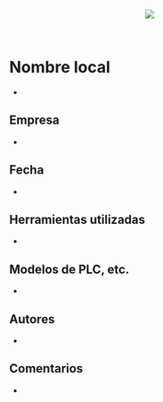 <br/>
<p align="center">
  <img src="https://avatars2.githubusercontent.com/u/15052789?v=3&s=200">
</p>
<br/>

# Nombre local
* 

## Empresa
*

## Fecha
* 

## Herramientas utilizadas
* 

## Modelos de PLC, etc.
* 

## Autores
* 

## Comentarios
* 
